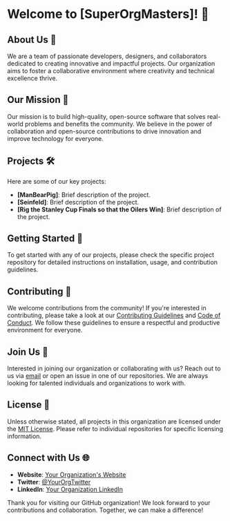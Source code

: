 # Welcome to [SuperOrgMasters]! 🎉

## About Us 🏢

We are a team of passionate developers, designers, and collaborators dedicated to creating innovative and impactful projects. Our organization aims to foster a collaborative environment where creativity and technical excellence thrive.

## Our Mission 🚀

Our mission is to build high-quality, open-source software that solves real-world problems and benefits the community. We believe in the power of collaboration and open-source contributions to drive innovation and improve technology for everyone.

## Projects 🛠️

Here are some of our key projects:

- **[ManBearPig]**: Brief description of the project.
- **[Seinfeld]**: Brief description of the project.
- **[Rig the Stanley Cup Finals so that the Oilers Win]**: Brief description of the project.


## Getting Started 🌟

To get started with any of our projects, please check the specific project repository for detailed instructions on installation, usage, and contribution guidelines.

## Contributing 🤝

We welcome contributions from the community! If you're interested in contributing, please take a look at our [Contributing Guidelines](CONTRIBUTING.md) and [Code of Conduct](CODE_OF_CONDUCT.md). We follow these guidelines to ensure a respectful and productive environment for everyone.

## Join Us 👥

Interested in joining our organization or collaborating with us? Reach out to us via [email](mailto:your-email@example.com) or open an issue in one of our repositories. We are always looking for talented individuals and organizations to work with.

## License 📜

Unless otherwise stated, all projects in this organization are licensed under the [MIT License](LICENSE). Please refer to individual repositories for specific licensing information.

## Connect with Us 🌐

- **Website**: [Your Organization's Website](https://your-organization-website.com)
- **Twitter**: [@YourOrgTwitter](https://twitter.com/YourOrgTwitter)
- **LinkedIn**: [Your Organization LinkedIn](https://www.linkedin.com/company/your-organization)

Thank you for visiting our GitHub organization! We look forward to your contributions and collaboration. Together, we can make a difference!

